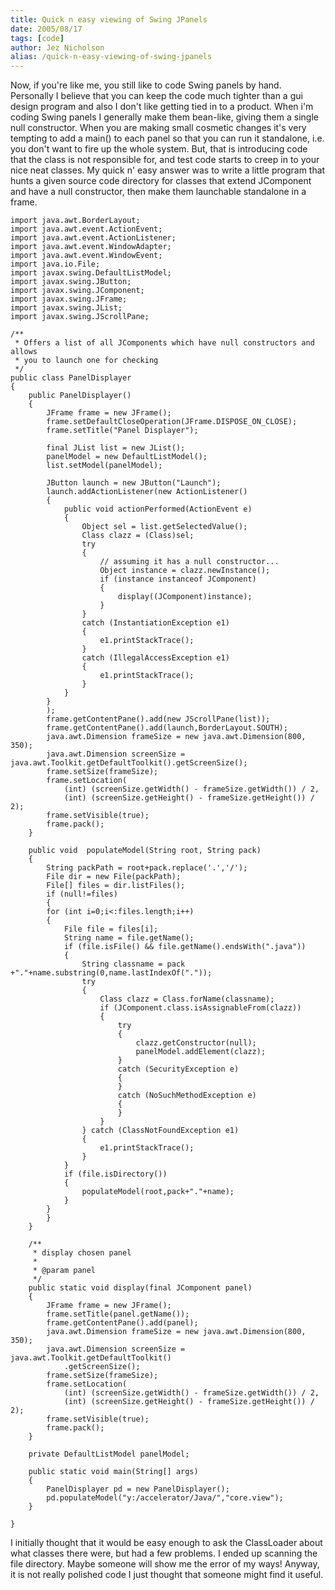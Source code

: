 ```yaml
---
title: Quick n easy viewing of Swing JPanels
date: 2005/08/17
tags: [code]
author: Jez Nicholson
alias: /quick-n-easy-viewing-of-swing-jpanels
---
```

Now, if you're like me, you still like to code Swing panels by hand. Personally I believe that you can keep the code much tighter than a gui design program and also I don't like getting tied in to a product. When i'm coding Swing panels I generally make them bean-like, giving them a single null constructor. When you are making small cosmetic changes it's very tempting to add a main() to each panel so that you can run it standalone, i.e. you don't want to fire up the whole system. But, that is introducing code that the class is not responsible for, and test code starts to creep in to your nice neat classes. My quick n' easy answer was to write a little program that hunts a given source code directory for classes that extend JComponent and have a null constructor, then make them launchable standalone in a frame.

    import java.awt.BorderLayout;
    import java.awt.event.ActionEvent;
    import java.awt.event.ActionListener;
    import java.awt.event.WindowAdapter;
    import java.awt.event.WindowEvent;
    import java.io.File;
    import javax.swing.DefaultListModel;
    import javax.swing.JButton;
    import javax.swing.JComponent;
    import javax.swing.JFrame;
    import javax.swing.JList;
    import javax.swing.JScrollPane;
    
    /**
     * Offers a list of all JComponents which have null constructors and allows 
     * you to launch one for checking
     */
    public class PanelDisplayer
    {
        public PanelDisplayer()
        {
            JFrame frame = new JFrame();
            frame.setDefaultCloseOperation(JFrame.DISPOSE_ON_CLOSE);
            frame.setTitle("Panel Displayer");
            
            final JList list = new JList();
            panelModel = new DefaultListModel();
            list.setModel(panelModel);
            
            JButton launch = new JButton("Launch");
            launch.addActionListener(new ActionListener()
            {
                public void actionPerformed(ActionEvent e)
                {
                    Object sel = list.getSelectedValue();
                    Class clazz = (Class)sel;
                    try
                    {
                        // assuming it has a null constructor...
                        Object instance = clazz.newInstance();
                        if (instance instanceof JComponent)
                        {
                            display((JComponent)instance);
                        }
                    }
                    catch (InstantiationException e1)
                    {
                        e1.printStackTrace();
                    }
                    catch (IllegalAccessException e1)
                    {
                        e1.printStackTrace();
                    }
                }
            }
            );
            frame.getContentPane().add(new JScrollPane(list));
            frame.getContentPane().add(launch,BorderLayout.SOUTH);
            java.awt.Dimension frameSize = new java.awt.Dimension(800, 350);
            java.awt.Dimension screenSize = java.awt.Toolkit.getDefaultToolkit().getScreenSize();
            frame.setSize(frameSize);
            frame.setLocation(
                (int) (screenSize.getWidth() - frameSize.getWidth()) / 2,
                (int) (screenSize.getHeight() - frameSize.getHeight()) / 2);
            frame.setVisible(true);
            frame.pack();
    	}

    	public void  populateModel(String root, String pack)
    	{
            String packPath = root+pack.replace('.','/');
            File dir = new File(packPath);
            File[] files = dir.listFiles();
            if (null!=files)
            {
            for (int i=0;i<:files.length;i++)
            {
                File file = files[i];
                String name = file.getName();
                if (file.isFile() && file.getName().endsWith(".java"))
                {
                    String classname = pack +"."+name.substring(0,name.lastIndexOf("."));
                    try
                    {
                        Class clazz = Class.forName(classname);
                        if (JComponent.class.isAssignableFrom(clazz))
                        {
                            try
                            {
                                clazz.getConstructor(null);
                                panelModel.addElement(clazz);
                            } 
                            catch (SecurityException e)
                            {
                            }
                            catch (NoSuchMethodException e)
                            {
                            }
                        }
                    } catch (ClassNotFoundException e1)
                    {
                        e1.printStackTrace();
                    }
                }
                if (file.isDirectory())
                {
                    populateModel(root,pack+"."+name);
                }
            }
            }
        }

        /**
         * display chosen panel
         * 
         * @param panel
         */
        public static void display(final JComponent panel)
        {
            JFrame frame = new JFrame();
            frame.setTitle(panel.getName());
            frame.getContentPane().add(panel);
            java.awt.Dimension frameSize = new java.awt.Dimension(800, 350);
            java.awt.Dimension screenSize = java.awt.Toolkit.getDefaultToolkit()
                .getScreenSize();
            frame.setSize(frameSize);
            frame.setLocation(
                (int) (screenSize.getWidth() - frameSize.getWidth()) / 2,
                (int) (screenSize.getHeight() - frameSize.getHeight()) / 2);
            frame.setVisible(true);
            frame.pack();
        }
        
        private DefaultListModel panelModel;
        
        public static void main(String[] args)
        {
            PanelDisplayer pd = new PanelDisplayer();
            pd.populateModel("y:/accelerator/Java/","core.view");
        }
        
    }
    
I initially thought that it would be easy enough to ask the ClassLoader about what classes there were, but had a few problems. I ended up scanning the file directory. Maybe someone will show me the error of my ways! Anyway, it is not really polished code I just thought that someone might find it useful.